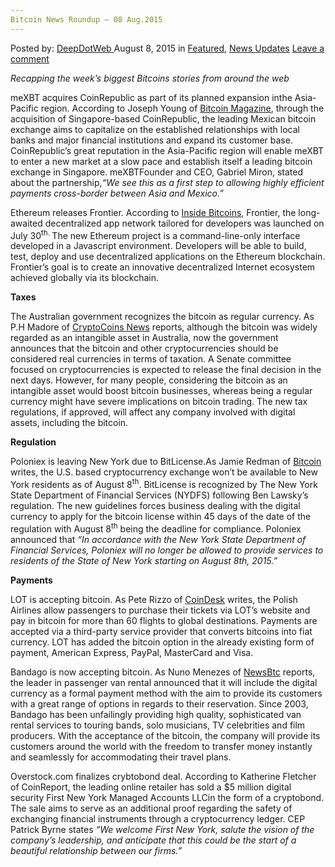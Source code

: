 ```yaml
---
Bitcoin News Roundup – 08 Aug.2015
---
```

<article class="post-listing post-11220 post type-post status-publish format-standard has-post-thumbnail hentry category-deepdot-news category-news-updates tag-aug2015 tag-bitcoin tag-news tag-roundup">
<div class="post-inner">
<span>Posted by: <a href="https://www.deepdotweb.com/author/admin/" title="">DeepDotWeb </a></span>
<span>August 8, 2015</span>
<span>in <a href="https://www.deepdotweb.com/category/deepdot-news/" rel="category tag">Featured</a>, <a href="https://www.deepdotweb.com/category/news-updates/" rel="category tag">News Updates</a></span>
<span><a href="https://www.deepdotweb.com/2015/08/08/bitcoin-news-roundup-08-aug-2015/#respond">Leave a comment</a></span>


<p><em>Recapping the week&#8217;s biggest Bitcoins stories from around the web </em></p>
<p>meXBT acquires CoinRepublic as part of its planned expansion inthe Asia-Pacific region. According to Joseph Young of <a href="https://bitcoinmagazine.com/21493/leading-mexican-bitcoin-exchange-expands-singapore-acquires-coin-republic/">Bitcoin Magazine</a>, through the acquisition of Singapore-based CoinRepublic, the leading Mexican bitcoin exchange aims to capitalize on the established relationships with local banks and major financial institutions and expand its customer base. CoinRepublic’s great reputation in the Asia-Pacific region will enable meXBT to enter a new market at a slow pace and establish itself a leading bitcoin exchange in Singapore. meXBTFounder and CEO, Gabriel Miron, stated about the partnership,<em>“We see this as a first step to allowing highly efficient payments cross-border between Asia and Mexico.”</em></p>
<p>Ethereum releases Frontier. According to <a href="http://insidebitcoins.com/news/ethereum-launches-frontier-ether-mining-begins-trading-to-follow/34124">Inside Bitcoins</a>, Frontier, the long-awaited decentralized app network tailored for developers was launched on July 30<sup>th. </sup>The new Ethereum project is a command-line-only interface developed in a Javascript environment. Developers will be able to build, test, deploy and use decentralized applications on the Ethereum blockchain. Frontier’s goal is to create an innovative decentralized Internet ecosystem achieved globally via its blockchain.</p>
<p><strong>Taxes</strong></p>
<p>The Australian government recognizes the bitcoin as regular currency. As P.H Madore of <a href="https://www.cryptocoinsnews.com/australian-senate-committee-says-bitcoin-regular-currency/">CryptoCoins News</a> reports, although the bitcoin was widely regarded as an intangible asset in Australia, now the government announces that the bitcoin and other cryptocurrencies should be considered real currencies in terms of taxation. A Senate committee focused on cryptocurrencies is expected to release the final decision in the next days. However, for many people, considering the bitcoin as an intangible asset would boost bitcoin businesses, whereas being a regular currency might have severe implications on bitcoin trading. The new tax regulations, if approved, will affect any company involved with digital assets, including the bitcoin.</p>
<p><strong>Regulation</strong></p>
<p>Poloniex is leaving New York due to BitLicense.As Jamie Redman of <a href="https://www.bitcoin.com/en/bitcoin-news/1801388864699469581-poloniex-leaves-new-york-due-to-bitlicense">Bitcoin</a> writes, the U.S. based cryptocurrency exchange won’t be available to New York residents as of August 8<sup>th</sup>. BitLicense is recognized by The New York State Department of Financial Services (NYDFS) following Ben Lawsky’s regulation. The new guidelines forces business dealing with the digital currency to apply for the bitcoin license within 45 days of the date of the regulation with August 8<sup>th</sup> being the deadline for compliance. Poloniex announced that <em>“In accordance with the New York State Department of Financial Services, Poloniex will no longer be allowed to provide services to residents of the State of New York starting on August 8th, 2015.”</em></p>
<p><strong>Payments</strong></p>
<p>LOT is accepting bitcoin. As Pete Rizzo of <a href="http://www.coindesk.com/lot-polish-airlines-accept-bitcoin/">CoinDesk</a> writes, the Polish Airlines allow passengers to purchase their tickets via LOT’s website and pay in bitcoin for more than 60 flights to global destinations. Payments are accepted via a third-party service provider that converts bitcoins into fiat currency. LOT has added the bitcoin option in the already existing form of payment, American Express, PayPal, MasterCard and Visa.</p>
<p>Bandago is now accepting bitcoin. As Nuno Menezes of <a href="http://www.newsbtc.com/2015/08/06/bandago-becomes-the-first-van-rental-service-to-add-bitcoin-as-a-payment-option/">NewsBtc</a> reports, the leader in passenger van rental announced that it will include the digital currency as a formal payment method with the aim to provide its customers with a great range of options in regards to their reservation. Since 2003, Bandago has been unfailingly providing high quality, sophisticated van rental services to touring bands, solo musicians, TV celebrities and film producers. With the acceptance of the bitcoin, the company will provide its customers around the world with the freedom to transfer money instantly and seamlessly for accommodating their travel plans.</p>
<p>Overstock.com finalizes crybtobond deal. According to Katherine Fletcher of CoinReport, the leading online retailer has sold a $5 million digital security First New York Managed Accounts LLCin the form of a cryptobond. The sale aims to serve as an additional proof regarding the safety of exchanging financial instruments through a cryptocurrency ledger. CEP Patrick Byrne states <em>“We welcome First New York, salute the vision of the company’s leadership, and anticipate that this could be the start of a beautiful relationship between our firms.”</em></p>
</div>
<span style="display:none"><a href="https://www.deepdotweb.com/tag/aug2015/" rel="tag">aug2015</a> <a href="https://www.deepdotweb.com/tag/bitcoin/" rel="tag">bitcoin</a> <a href="https://www.deepdotweb.com/tag/news/" rel="tag">news</a> <a href="https://www.deepdotweb.com/tag/roundup/" rel="tag">roundup</a></span> <span style="display:none" class="updated">2015-08-08</span>
<div style="display:none" class="vcard author" itemprop="author" itemscope itemtype="http://schema.org/Person"><strong class="fn" itemprop="name">